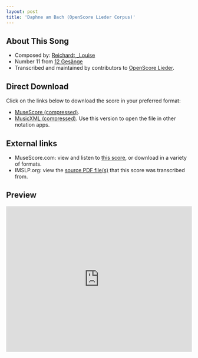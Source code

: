 ```yaml
---
layout: post
title: 'Daphne am Bach (OpenScore Lieder Corpus)'
---
```


## About This Song

- Composed by: [Reichardt,_Louise](https://fourscoreandmore.org/openscore/lieder/Reichardt,_Louise)
- Number 11 from [12 Gesänge](https://fourscoreandmore.org/openscore/lieder/Reichardt,_Louise/12_Gesänge)
- Transcribed and maintained by contributors to [OpenScore Lieder].

[OpenScore Lieder]: https://musescore.com/openscore-lieder-corpus

## Direct Download

Click on the links below to download the score in your preferred format:
- [MuseScore (compressed)](https://github.com/openscore/lieder/blob/main/scores/Reichardt,_Louise/12_Gesänge/11_Daphne_am_Bach/lc5087973.mscz?raw=true).
- [MusicXML (compressed)](https://github.com/openscore/lieder/blob/main/scores/Reichardt,_Louise/12_Gesänge/11_Daphne_am_Bach/lc5087973.mxl?raw=true). Use this version to open the file in other notation apps.

## External links

- MuseScore.com: view and listen to [this score][MuseScore], or download in a variety of formats.
- IMSLP.org: view the [source PDF file(s)][IMSLP] that this score was transcribed from.

[MuseScore]: https://musescore.com/score/5087973
[IMSLP]: https://imslp.org/wiki/Special:ReverseLookup/23388

## Preview

<iframe width="100%" height="394" src="https://musescore.com/openscore-lieder-corpus/scores/5087973/embed" frameborder="0" allowfullscreen allow="autoplay; fullscreen"></iframe>
